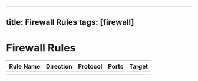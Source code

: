 
---
title: Firewall Rules
tags: [firewall]
---

# Firewall Rules  

| Rule Name | Direction | Protocol | Ports | Target |
|-----------|-----------|----------|-------|--------|
|           |           |          |       |        |
